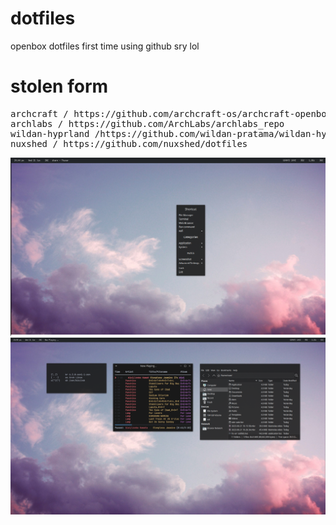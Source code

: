 # dotfiles

openbox dotfiles
first time using github
sry lol


<h1>stolen form</h1>
<pre>archcraft / https://github.com/archcraft-os/archcraft-openbox
archlabs / https://github.com/ArchLabs/archlabs_repo
wildan-hyprland /https://github.com/wildan-pratama/wildan-hyprland
nuxshed / https://github.com/nuxshed/dotfiles
</pre>
<img src="./sample.png">
<img src="./other.png">




